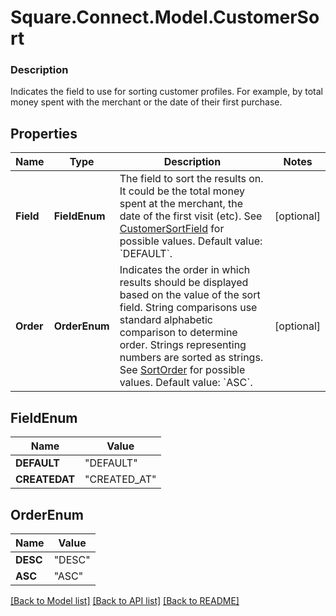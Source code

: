 # Square.Connect.Model.CustomerSort

### Description

Indicates the field to use for sorting customer profiles. For example, by total money spent with the merchant or the date of their first purchase.

## Properties

Name | Type | Description | Notes
------------ | ------------- | ------------- | -------------
**Field** | **FieldEnum** | The field to sort the results on. It could be the total money spent at the merchant, the date of the first visit (etc). See [CustomerSortField](#type-customersortfield) for possible values. Default value: &#x60;DEFAULT&#x60;. | [optional] 
**Order** | **OrderEnum** | Indicates the order in which results should be displayed based on the value of the sort field. String comparisons use standard alphabetic comparison to determine order. Strings representing numbers are sorted as strings. See [SortOrder](#type-sortorder) for possible values. Default value: &#x60;ASC&#x60;. | [optional] 


## FieldEnum

Name | Value
------------ | -------------
**DEFAULT** | "DEFAULT"
**CREATEDAT** | "CREATED_AT"


## OrderEnum

Name | Value
------------ | -------------
**DESC** | "DESC"
**ASC** | "ASC"



[[Back to Model list]](../README.md#documentation-for-models) [[Back to API list]](../README.md#documentation-for-api-endpoints) [[Back to README]](../README.md)

